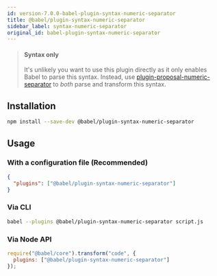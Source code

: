```yaml
---
id: version-7.0.0-babel-plugin-syntax-numeric-separator
title: @babel/plugin-syntax-numeric-separator
sidebar_label: syntax-numeric-separator
original_id: babel-plugin-syntax-numeric-separator
---
```


> #### Syntax only
>
> It's unlikely you want to use this plugin directly as it only enables Babel to parse this syntax. Instead, use [plugin-proposal-numeric-separator](plugin-proposal-numeric-separator.md) to _both_ parse and transform this syntax.

## Installation

```sh
npm install --save-dev @babel/plugin-syntax-numeric-separator
```

## Usage

### With a configuration file (Recommended)

```json
{
  "plugins": ["@babel/plugin-syntax-numeric-separator"]
}
```

### Via CLI

```sh
babel --plugins @babel/plugin-syntax-numeric-separator script.js
```

### Via Node API

```javascript
require("@babel/core").transform("code", {
  plugins: ["@babel/plugin-syntax-numeric-separator"]
});
```

